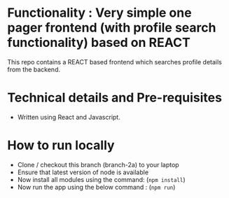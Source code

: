 # Functionality : Very simple one pager frontend (with profile search functionality) based on REACT
This repo contains a REACT based frontend which searches profile details from the backend.


# Technical details and Pre-requisites
- Written using React and Javascript.


# How to run locally
- Clone / checkout this branch (branch-2a) to your laptop
- Ensure that latest version of node is available
- Now install all modules using the command:
  (`npm install`)
- Now run the app using the below command :
  (`npm run`)
